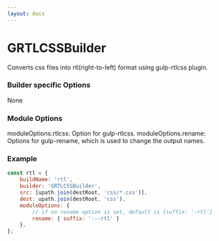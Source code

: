 ```yaml
---
layout: docs
---
```


# GRTLCSSBuilder
Converts css files into rtl(right-to-left) format using gulp-rtlcss plugin.


### Builder specific Options
None


### Module Options
moduleOptions.rtlcss: Option for gulp-rtlcss.
moduleOptions.rename: Options for gulp-rename, which is used to change the output names.


### Example
```javascript
const rtl = {
    buildName: 'rtl',
    builder: 'GRTLCSSBuilder',
    src: [upath.join(destRoot, 'css/*.css')],
    dest: upath.join(destRoot, 'css'),
    moduleOptions: {
        // if no rename option is set, default is {suffix: '-rtl'}
        rename: { suffix: '---rtl' }
    },
};
```
